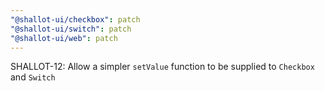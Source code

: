 ```yaml
---
"@shallot-ui/checkbox": patch
"@shallot-ui/switch": patch
"@shallot-ui/web": patch
---
```


SHALLOT-12: Allow a simpler `setValue` function to be supplied to `Checkbox` and `Switch`
